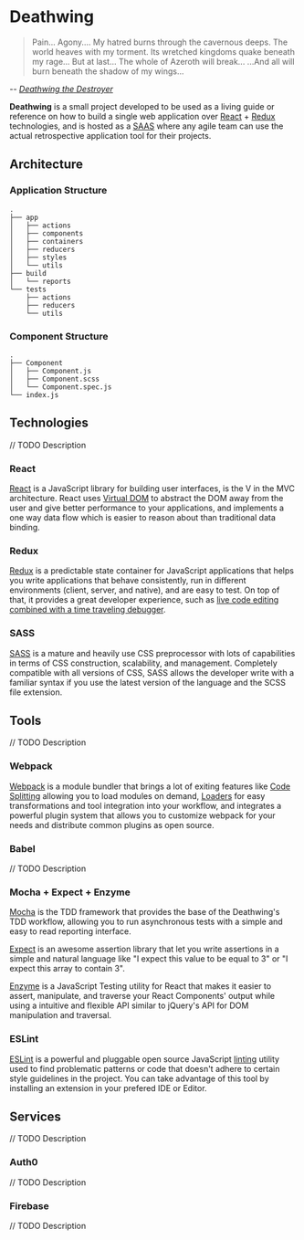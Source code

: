 # Deathwing

> Pain... Agony.... My hatred burns through the cavernous deeps. The world heaves with my torment. Its wretched kingdoms quake beneath my rage... But at last... The whole of Azeroth will break... ...And all will burn beneath the shadow of my wings...

-- *[Deathwing the Destroyer](http://wowwiki.wikia.com/wiki/Deathwing)*

**Deathwing** is a small project developed to be used as a living guide or reference on how to build a single web application over [React](https://facebook.github.io/react/) + [Redux](http://redux.js.org/) technologies, and is hosted as a [SAAS](https://en.wikipedia.org/wiki/Software_as_a_service) where any agile team can use the actual retrospective application tool for their projects.

## Architecture

### Application Structure
    .
    ├── app
    │   ├── actions
    │   ├── components
    │   ├── containers
    │   ├── reducers
    │   ├── styles
    │   └── utils
    ├── build
    │   └── reports
    └── tests
        ├── actions
        ├── reducers
        └── utils

### Component Structure
    .
    ├── Component
    │   ├── Component.js
    │   ├── Component.scss
    │   └── Component.spec.js
    └── index.js

## Technologies
// TODO Description

### React
[React](https://facebook.github.io/react/) is a JavaScript library for building user interfaces, is the V in the MVC architecture. React uses [Virtual DOM](https://facebook.github.io/react/docs/glossary.html) to abstract the DOM away from the user and give better performance to your applications, and implements a one way data flow which is easier to reason about than traditional data binding.

### Redux
[Redux](https://github.com/reactjs/redux) is a predictable state container for JavaScript applications that helps you write applications that behave consistently, run in different environments (client, server, and native), and are easy to test. On top of that, it provides a great developer experience, such as [live code editing combined with a time traveling debugger](https://github.com/gaearon/redux-devtools).

### SASS
[SASS](http://sass-lang.com/) is a mature and heavily use CSS preprocessor with lots of capabilities in terms of CSS construction, scalability, and management. Completely compatible with all versions of CSS, SASS allows the developer write with a familiar syntax if you use the latest version of the language and the SCSS file extension.

## Tools
// TODO Description

### Webpack
[Webpack](https://webpack.github.io/) is a module bundler that brings a lot of exiting features like [Code Splitting](http://webpack.github.io/docs/code-splitting.html) allowing you to load modules on demand, [Loaders](http://webpack.github.io/docs/loaders.html) for easy transformations and tool integration into your workflow, and integrates a powerful plugin system that allows you to customize webpack for your needs and distribute common plugins as open source.

### Babel
// TODO Description

### Mocha + Expect + Enzyme
[Mocha](https://mochajs.org/) is the TDD framework that provides the base of the Deathwing's TDD workflow, allowing you to run asynchronous tests with a simple and easy to read reporting interface.

[Expect](https://github.com/mjackson/expect) is an awesome assertion library that let you write assertions in a simple and natural language like "I expect this value to be equal to 3" or "I expect this array to contain 3".

[Enzyme](https://github.com/airbnb/enzyme) is a JavaScript Testing utility for React that makes it easier to assert, manipulate, and traverse your React Components' output while using a intuitive and flexible API similar to jQuery's API for DOM manipulation and traversal.

### ESLint
[ESLint](http://eslint.org/) is a powerful and pluggable open source JavaScript [linting][1] utility used to find problematic patterns or code that doesn't adhere to certain style guidelines in the project. You can take advantage of this tool by installing an extension in your prefered IDE or Editor. 

## Services
// TODO Description

### Auth0
// TODO Description

### Firebase
// TODO Description

[1]: https://en.wikipedia.org/wiki/Lint_(software)